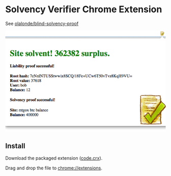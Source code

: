 # Solvency Verifier Chrome Extension

See [olalonde/blind-solvency-proof](https://github.com/olalonde/blind-solvency-proof)

![blind liability proof extension screenshot](docs/screenshot.png)

## Install

Download the packaged extension
([code.crx](https://raw.github.com/olalonde/blproof-extension/master/code.crx)). 

Drag and drop the file to [chrome://extensions](chrome://extensions).
